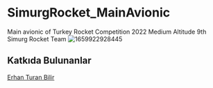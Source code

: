# SimurgRocket_MainAvionic
Main avionic of Turkey Rocket Competition 2022 Medium Altitude 9th Simurg Rocket Team
![1659922928445](https://user-images.githubusercontent.com/69718844/206854812-424aa54e-98cd-4214-9bad-83e2c2508d11.jpeg)
## Katkıda Bulunanlar
[Erhan Turan Bilir](https://github.com/erhanbilir)
